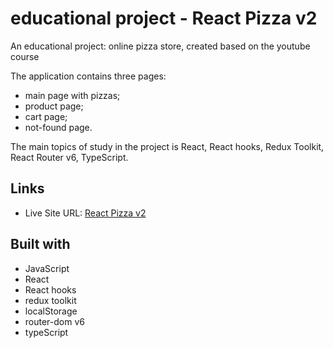 # educational project - React Pizza v2

An educational project: online pizza store, created based on the youtube course

The application contains three pages:

- main page with pizzas;
- product page;
- cart page;
- not-found page.

The main topics of study in the project is React, React hooks, Redux Toolkit, React Router v6, TypeScript.

## Links

- Live Site URL: [React Pizza v2](https://react-pizza-store-bychewbakka.vercel.app/)

## Built with

- JavaScript
- React
- React hooks
- redux toolkit
- localStorage
- router-dom v6
- typeScript
